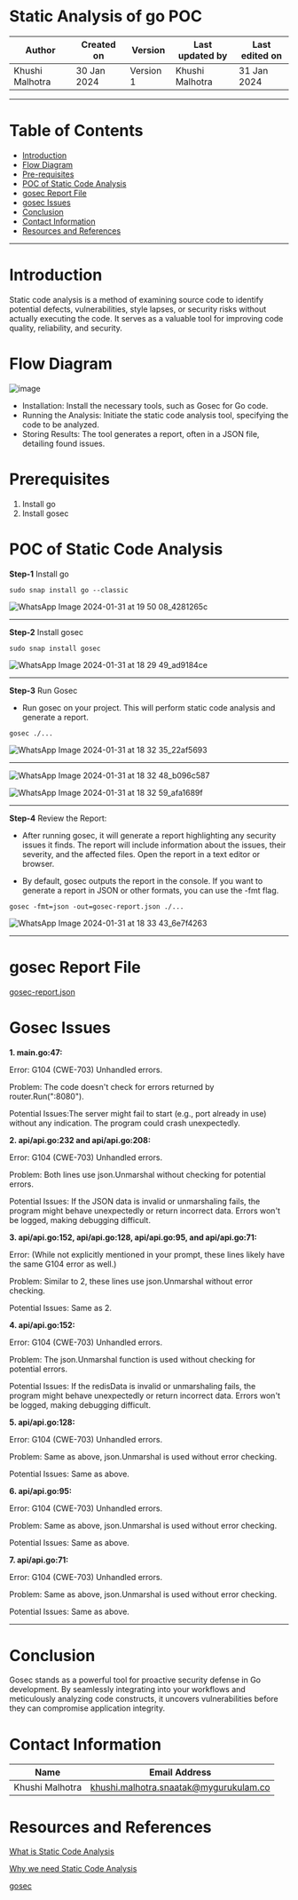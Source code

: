 # Static Analysis of go POC

|   Author        |  Created on   |  Version   | Last updated by  | Last edited on |
| --------------- | --------------| -----------|----------------- | -------------- |
| Khushi Malhotra |  30 Jan 2024  |  Version 1 | Khushi Malhotra  | 31 Jan 2024    |
***
# Table of Contents
- [Introduction](https://github.com/avengers-p7/Documentation/blob/main/Application_CI/Design/05-%20GoLang%20CI%20Checks/Static-code-analysis-poc.md#introduction)
- [Flow Diagram](https://github.com/avengers-p7/Documentation/blob/main/Application_CI/Design/05-%20GoLang%20CI%20Checks/Static-code-analysis-poc.md#flow-diagram)
- [Pre-requisites](https://github.com/avengers-p7/Documentation/blob/main/Application_CI/Design/05-%20GoLang%20CI%20Checks/Static-code-analysis-poc.md#prerequisites)
- [POC of Static Code Analysis](https://github.com/avengers-p7/Documentation/blob/main/Application_CI/Design/05-%20GoLang%20CI%20Checks/Static-code-analysis-poc.md#poc-of-static-code-analysis)
- [gosec Report File](https://github.com/avengers-p7/Documentation/blob/main/Application_CI/Design/05-%20GoLang%20CI%20Checks/Static-code-analysis-poc.md#gosec-report-file)
- [gosec Issues](https://github.com/avengers-p7/Documentation/blob/main/Application_CI/Design/05-%20GoLang%20CI%20Checks/Static-code-analysis-poc.md#gosec-issues)
- [Conclusion](https://github.com/avengers-p7/Documentation/blob/main/Application_CI/Design/05-%20GoLang%20CI%20Checks/Static-code-analysis-poc.md#conclusion)
- [Contact Information](https://github.com/avengers-p7/Documentation/blob/main/Application_CI/Design/05-%20GoLang%20CI%20Checks/Static-code-analysis-poc.md#contact-information)
- [Resources and References](https://github.com/avengers-p7/Documentation/blob/main/Application_CI/Design/05-%20GoLang%20CI%20Checks/Static-code-analysis-poc.md#resources-and-references)
***

# Introduction
Static code analysis is a method of examining source code to identify potential defects, vulnerabilities, style lapses, or security risks without actually executing the code. It serves as a valuable tool for improving code quality, reliability, and security.

# Flow Diagram 
![image](https://github.com/avengers-p7/Documentation/assets/156056460/d9277e04-b0b9-45a5-887f-ee3d038190d9)

- Installation:
Install the necessary tools, such as Gosec for Go code.
- Running the Analysis:
Initiate the static code analysis tool, specifying the code to be analyzed.
- Storing Results:
The tool generates a report, often in a JSON file, detailing found issues.

# Prerequisites
1. Install go 
2. Install gosec


# POC of Static Code Analysis

**Step-1** Install go
``` Shell
sudo snap install go --classic
```
![WhatsApp Image 2024-01-31 at 19 50 08_4281265c](https://github.com/avengers-p7/Documentation/assets/156056460/c8b08dad-aecf-4f02-a7e7-0938b4075c0b)
***
**Step-2**  Install gosec
``` shell
sudo snap install gosec
```
![WhatsApp Image 2024-01-31 at 18 29 49_ad9184ce](https://github.com/avengers-p7/Documentation/assets/156056460/db86ed1c-60c7-46ca-a9f3-77881921dd4e)
***
**Step-3** Run Gosec
- Run gosec on your project. This will perform static code analysis and generate a report.
``` Shell
gosec ./...
```
![WhatsApp Image 2024-01-31 at 18 32 35_22af5693](https://github.com/avengers-p7/Documentation/assets/156056460/1c0ff99f-4177-444f-aed3-dd5cea9fdf02)
***
![WhatsApp Image 2024-01-31 at 18 32 48_b096c587](https://github.com/avengers-p7/Documentation/assets/156056460/192174c5-3316-4f44-a189-a1ccf9c86943)

![WhatsApp Image 2024-01-31 at 18 32 59_afa1689f](https://github.com/avengers-p7/Documentation/assets/156056460/37322234-bb24-4619-a479-c8ab876bb3fe)
***
**Step-4** Review the Report:
- After running gosec, it will generate a report highlighting any security issues it finds. The report will include information about the issues, their severity, and the affected files. Open the report in a text editor or browser.

- By default, gosec outputs the report in the console. If you want to generate a report in JSON or other formats, you can use the -fmt flag.
``` shell
gosec -fmt=json -out=gosec-report.json ./...
```
![WhatsApp Image 2024-01-31 at 18 33 43_6e7f4263](https://github.com/avengers-p7/Documentation/assets/156056460/966d3263-5618-4a6f-b2b6-be0e80cf6253)
***
# gosec Report File
[gosec-report.json](https://github.com/avengers-p7/Documentation/blob/main/Application_CI/Design/05-%20GoLang%20CI%20Checks/gosec-report.json)

# Gosec Issues 

**1. main.go:47:**

Error: G104 (CWE-703) Unhandled errors.

Problem: The code doesn't check for errors returned by router.Run(":8080").

Potential Issues:The server might fail to start (e.g., port already in use) without any indication.
The program could crash unexpectedly.

**2. api/api.go:232 and api/api.go:208:**

Error: G104 (CWE-703) Unhandled errors.

Problem: Both lines use json.Unmarshal without checking for potential errors.

Potential Issues: If the JSON data is invalid or unmarshaling fails, the program might behave unexpectedly or return incorrect data.
Errors won't be logged, making debugging difficult.

**3. api/api.go:152, api/api.go:128, api/api.go:95, and api/api.go:71:**

Error: (While not explicitly mentioned in your prompt, these lines likely have the same G104 error as well.)

Problem: Similar to 2, these lines use json.Unmarshal without error checking.

Potential Issues: Same as 2.

**4. api/api.go:152:**

Error: G104 (CWE-703) Unhandled errors.

Problem: The json.Unmarshal function is used without checking for potential errors.

Potential Issues: If the redisData is invalid or unmarshaling fails, the program might behave unexpectedly or return incorrect data. Errors won't be logged, making debugging difficult.

**5. api/api.go:128:**

Error: G104 (CWE-703) Unhandled errors.

Problem: Same as above, json.Unmarshal is used without error checking.

Potential Issues: Same as above.

**6. api/api.go:95:**

Error: G104 (CWE-703) Unhandled errors.

Problem: Same as above, json.Unmarshal is used without error checking.

Potential Issues: Same as above.

**7. api/api.go:71:**

Error: G104 (CWE-703) Unhandled errors.

Problem: Same as above, json.Unmarshal is used without error checking.

Potential Issues: Same as above.
***

# Conclusion
Gosec stands as a powerful tool for proactive security defense in Go development. By seamlessly integrating into your workflows and meticulously analyzing code constructs, it uncovers vulnerabilities before they can compromise application integrity.

# Contact Information
| Name            | Email Address                        |
|-----------------|--------------------------------------|
| Khushi Malhotra | khushi.malhotra.snaatak@mygurukulam.co |

# Resources and References
[What is Static Code Analysis](https://github.com/avengers-p7/Documentation/blob/main/Application_CI/Design/05-%20GoLang%20CI%20Checks/Static_Code_Analysis_Go_Language.md)

[Why we need Static Code Analysis](https://github.com/avengers-p7/Documentation/blob/main/Application_CI/Design/05-%20GoLang%20CI%20Checks/Static_Code_Analysis_Go_Language.md)

[gosec](https://opensource.com/article/20/9/gosec)
